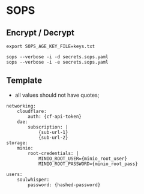 # SOPS

## Encrypt / Decrypt

```shell
export SOPS_AGE_KEY_FILE=keys.txt

sops --verbose -i -d secrets.sops.yaml
sops --verbose -i -e secrets.sops.yaml
```

## Template

- all values should not have quotes;

```shell
networking:
    cloudflare:
        auth: {cf-api-token}
    dae:
        subscription: |
            {sub-url-1}
            {sub-url-2}
storage:
    minio:
        root-credentials: |
            MINIO_ROOT_USER={minio_root_user}
            MINIO_ROOT_PASSWORD={minio_root_pass}

users:
    soulwhisper:
        password: {hashed-password}

```